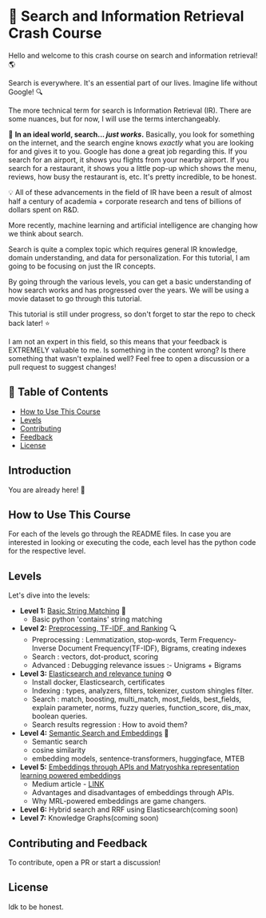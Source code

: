 # 🚀 Search and Information Retrieval Crash Course

Hello and welcome to this crash course on search and information retrieval! 🌎

Search is everywhere. It's an essential part of our lives. Imagine life without Google! 🔍

The more technical term for search is Information Retrieval (IR). There are some nuances, but for now, I will use the terms interchangeably.

🔧 **In an ideal world, search... _just works_.** Basically, you look for something on the internet, and the search engine knows _exactly_ what you are looking for and gives it to you. Google has done a great job regarding this. If you search for an airport, it shows you flights from your nearby airport. If you search for a restaurant, it shows you a little pop-up which shows the menu, reviews, how busy the restaurant is, etc. It's pretty incredible, to be honest.

💡 All of these advancements in the field of IR have been a result of almost half a century of academia + corporate research and tens of billions of dollars spent on R&D.

More recently, machine learning and artificial intelligence are changing how we think about search.

Search is quite a complex topic which requires general IR knowledge, domain understanding, and data for personalization. For this tutorial, I am going to be focusing on just the IR concepts.

By going through the various levels, you can get a basic understanding of how search works and has progressed over the years. We will be using a movie dataset to go through this tutorial.

This tutorial is still under progress, so don't forget to star the repo to check back later! ⭐

I am not an expert in this field, so this means that your feedback is EXTREMELY valuable to me. Is something in the content wrong? Is there something that wasn't explained well? Feel free to open a discussion or a pull request to suggest changes!

## 📘 Table of Contents

- [How to Use This Course](#how-to-use-this-course)
- [Levels](#levels)
- [Contributing](#contributing)
- [Feedback](#feedback)
- [License](#license)

## Introduction

You are already here! 🎉

## How to Use This Course

For each of the levels go through the README files. In case you are interested in looking or executing the code, each level has the python code for the respective level.

## Levels

Let's dive into the levels:

- **Level 1:** [Basic String Matching](https://github.com/ujjwalm29/movie-search/tree/master/level_1_basic_string_matching) 📝
  - Basic python 'contains' string matching
- **Level 2:** [Preprocessing, TF-IDF, and Ranking](https://github.com/ujjwalm29/movie-search/tree/master/level_2_preprocessing_tfidf_ranked) 🔍
  - Preprocessing : Lemmatization, stop-words, Term Frequency-Inverse Document Frequency(TF-IDF), Bigrams, creating indexes
  - Search : vectors, dot-product, scoring
  - Advanced : Debugging relevance issues :- Unigrams + Bigrams
- **Level 3:** [Elasticsearch and relevance tuning](https://github.com/ujjwalm29/movie-search/tree/master/level_3_elasticsearch_relevance_tuning) ⚙️
  - Install docker, Elasticsearch, certificates
  - Indexing : types, analyzers, filters, tokenizer, custom shingles filter.
  - Search : match, boosting, multi_match, most_fields, best_fields, explain parameter, norms, fuzzy queries, function_score, dis_max, boolean queries.
  - Search results regression : How to avoid them?
- **Level 4:** [Semantic Search and Embeddings](https://github.com/ujjwalm29/movie-search/tree/master/level_4_embeddings_and_semantic_search) 🧠
  - Semantic search
  - cosine similarity
  - embedding models, sentence-transformers, huggingface, MTEB
- **Level 5:** [Embeddings through APIs and Matryoshka representation learning powered embeddings](https://github.com/ujjwalm29/movie-search/tree/master/level_5_openai_embeddings_MRL)
  - Medium article - [LINK](https://ujjwalm29.medium.com/matryoshka-representation-learning-a-guide-to-faster-semantic-search-1c9025543530)
  - Advantages and disadvantages of embeddings through APIs.
  - Why MRL-powered embeddings are game changers.
- **Level 6:** Hybrid search and RRF using Elasticsearch(coming soon) 
- **Level 7:** Knowledge Graphs(coming soon)

## Contributing and Feedback

To contribute, open a PR or start a discussion!

## License

Idk to be honest.

